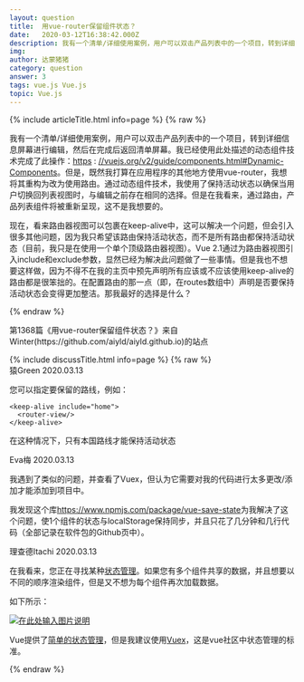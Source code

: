 ```yaml
---
layout: question
title:  用vue-router保留组件状态？
date:   2020-03-12T16:38:42.000Z
description: 我有一个清单/详细使用案例，用户可以双击产品列表中的一个项目，转到详细信息屏幕进行编辑，然后在完成后返回清单屏幕。我已经使用此处描述的动态组件技术完成了此...
img: 
author: 达蒙猪猪
category: question
answer: 3
tags: vue.js Vue.js
topic: Vue.js
---
```

<div class="article-root">
  <div class="article">
    {% include articleTitle.html info=page %}
    {% raw %}
    <div class="article-content"><p><font style="vertical-align: inherit;"><font style="vertical-align: inherit;">我有一个清单/详细使用案例，用户可以双击产品列表中的一个项目，转到详细信息屏幕进行编辑，然后在完成后返回清单屏幕。</font><font style="vertical-align: inherit;">我已经使用此处描述的动态组件技术完成了此操作：</font></font><a href="https://vuejs.org/v2/guide/components.html#Dynamic-Components" rel="noreferrer"><font style="vertical-align: inherit;"><font style="vertical-align: inherit;">https</font></font></a><font style="vertical-align: inherit;"><font style="vertical-align: inherit;"> : </font><a href="https://vuejs.org/v2/guide/components.html#Dynamic-Components" rel="noreferrer"><font style="vertical-align: inherit;">//vuejs.org/v2/guide/components.html#Dynamic-Components</font></a><font style="vertical-align: inherit;">。</font><font style="vertical-align: inherit;">但是，既然我打算在应用程序的其他地方使用vue-router，我想将其重构为改为使用路由。</font><font style="vertical-align: inherit;">通过动态组件技术，我使用了保持活动状态以确保当用户切换回列表视图时，与编辑之前存在相同的选择。</font><font style="vertical-align: inherit;">但是在我看来，通过路由，产品列表组件将被重新呈现，这不是我想要的。</font></font></p>

<p><font style="vertical-align: inherit;"><font style="vertical-align: inherit;">现在，看来路由器视图可以包裹在keep-alive中，这可以解决一个问题，但会引入很多其他问题，因为我只希望该路由保持活动状态，而不是所有路由都保持活动状态（目前，我只是在使用一个单个顶级路由器视图）。</font><font style="vertical-align: inherit;">Vue 2.1通过为路由器视图引入include和exclude参数，显然已经为解决此问题做了一些事情。</font><font style="vertical-align: inherit;">但是我也不想要这样做，因为不得不在我的主页中预先声明所有应该或不应该使用keep-alive的路由都是很笨拙的。</font><font style="vertical-align: inherit;">在配置路由的那一点（即，在routes数组中）声明是否要保持活动状态会变得更加整洁。</font><font style="vertical-align: inherit;">那我最好的选择是什么？</font></font></p></div>
    {% endraw %}
  </div>
  <p class="winter_mark">第1368篇《用vue-router保留组件状态？》来自Winter(https://github.com/aiyld/aiyld.github.io)的站点</p>
  <div class="discuss-wrapper">
    {% include discussTitle.html info=page %}
    {% raw %}
    <div class="discuss-item">
        <div class="discuss-parent">
          <div class="discuss-meta">
            <span class="discuss-user">猿Green</span>
            <span class="discuss-time">2020.03.13</span>
          </div>
          <div class="discuss-comment"><p><font style="vertical-align: inherit;"><font style="vertical-align: inherit;">您可以指定要保留的路线，例如：</font></font></p>

<pre><code>&lt;keep-alive include="home"&gt;<font></font>
  &lt;router-view/&gt;<font></font>
&lt;/keep-alive&gt;<font></font>
</code></pre>

<p><font style="vertical-align: inherit;"><font style="vertical-align: inherit;">在这种情况下，只有本国路线才能保持活动状态</font></font></p></div>
        </div></div><div class="discuss-item">
        <div class="discuss-parent">
          <div class="discuss-meta">
            <span class="discuss-user">Eva梅</span>
            <span class="discuss-time">2020.03.13</span>
          </div>
          <div class="discuss-comment"><p><font style="vertical-align: inherit;"><font style="vertical-align: inherit;">我遇到了类似的问题，并查看了Vuex，但认为它需要对我的代码进行太多更改/添加才能添加到项目中。</font></font></p>

<p><font style="vertical-align: inherit;"><font style="vertical-align: inherit;">我发现这个库</font></font><a href="https://www.npmjs.com/package/vue-save-state" rel="nofollow noreferrer"><font style="vertical-align: inherit;"><font style="vertical-align: inherit;">https://www.npmjs.com/package/vue-save-state</font></font></a><font style="vertical-align: inherit;"><font style="vertical-align: inherit;">为我解决了这个问题，使1个组件的状态与localStorage保持同步，并且只花了几分钟和几行代码（全部记录在软件包的Github页中）。</font></font></p></div>
        </div></div><div class="discuss-item">
        <div class="discuss-parent">
          <div class="discuss-meta">
            <span class="discuss-user">理查德Itachi</span>
            <span class="discuss-time">2020.03.13</span>
          </div>
          <div class="discuss-comment"><p><font style="vertical-align: inherit;"><font style="vertical-align: inherit;">在我看来，您正在寻找某种</font></font><a href="https://vuejs.org/v2/guide/state-management.html#ad" rel="nofollow noreferrer"><font style="vertical-align: inherit;"><font style="vertical-align: inherit;">状态管理</font></font></a><font style="vertical-align: inherit;"><font style="vertical-align: inherit;">。</font><font style="vertical-align: inherit;">如果您有多个组件共享的数据，并且想要以不同的顺序渲染组件，但是又不想为每个组件再次加载数据。</font></font></p>

<p><font style="vertical-align: inherit;"><font style="vertical-align: inherit;">如下所示：</font></font></p>

<p><a href="https://i.stack.imgur.com/86tHf.png" rel="nofollow noreferrer"><img src="https://i.stack.imgur.com/86tHf.png" alt="在此处输入图片说明"></a></p>

<p><font style="vertical-align: inherit;"><font style="vertical-align: inherit;">Vue提供了</font></font><a href="https://vuejs.org/v2/guide/state-management.html#Simple-State-Management-from-Scratch" rel="nofollow noreferrer"><font style="vertical-align: inherit;"><font style="vertical-align: inherit;">简单的状态管理</font></font></a><font style="vertical-align: inherit;"><font style="vertical-align: inherit;">，但是我建议使用</font></font><a href="https://vuex.vuejs.org/en/" rel="nofollow noreferrer"><font style="vertical-align: inherit;"><font style="vertical-align: inherit;">Vuex</font></font></a><font style="vertical-align: inherit;"><font style="vertical-align: inherit;">，这是vue社区中状态管理的标准。</font></font></p></div>
        </div></div>
    {% endraw %}
  </div>
<div>
